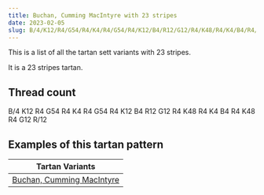 ```yaml
---
title: Buchan, Cumming MacIntyre with 23 stripes
date: 2023-02-05
slug: B/4/K12/R4/G54/R4/K4/R4/G54/R4/K12/B4/R12/G12/R4/K48/R4/K4/B4/R4/K48/R4/G12/R/12
---
```

This is a list of all the tartan sett variants with 23 stripes.

It is a 23 stripes tartan.


## Thread count
B/4 K12 R4 G54 R4 K4 R4 G54 R4 K12 B4 R12 G12 R4 K48 R4 K4 B4 R4 K48 R4 G12 R/12

## Examples of this tartan pattern

| Tartan Variants |
|---------------|
| [Buchan, Cumming MacIntyre](/variants/b/4/k12/r4/g54/r4/k4/r4/g54/r4/k12/b4/r12/g12/r4/k48/r4/k4/b4/r4/k48/r4/g12/r/12-b304080-g008000-k000000-rc00000)||
